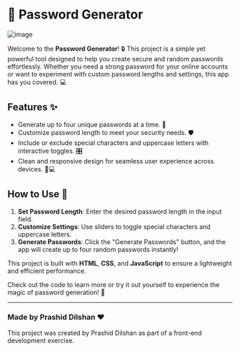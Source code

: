 

# 🔑 Password Generator  

![image](https://github.com/user-attachments/assets/e264b37c-9de4-4014-9899-a33fd43c6068)


Welcome to the **Password Generator**! 🔒 This project is a simple yet powerful tool designed to help you create secure and random passwords effortlessly. Whether you need a strong password for your online accounts or want to experiment with custom password lengths and settings, this app has you covered. 💻  

## Features ✨  
- Generate up to four unique passwords at a time. 🔢  
- Customize password length to meet your security needs. 🛡️  
- Include or exclude special characters and uppercase letters with interactive toggles. 🎛️  
- Clean and responsive design for seamless user experience across devices. 📱💻  

## How to Use 📂  
1. **Set Password Length**: Enter the desired password length in the input field.  
2. **Customize Settings**: Use sliders to toggle special characters and uppercase letters.  
3. **Generate Passwords**: Click the "Generate Passwords" button, and the app will create up to four random passwords instantly!  

This project is built with **HTML**, **CSS**, and **JavaScript** to ensure a lightweight and efficient performance.  

Check out the code to learn more or try it out yourself to experience the magic of password generation! 🎉  

---

### Made by **Prashid Dilshan** ❤️
This project was created by Prashid Dilshan as part of a front-end development exercise. 
